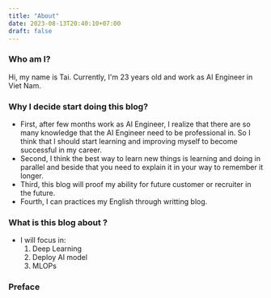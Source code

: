 ```yaml
---
title: "About"
date: 2023-08-13T20:40:10+07:00
draft: false
---
```

### Who am I?

Hi, my name is Tai. Currently, I'm 23 years old and work as AI Engineer in Viet Nam.  

### Why I decide start doing this blog?

- First, after few months work as AI Engineer, I realize that there are so many knowledge that the AI Engineer need to be professional in. So I think that I should start learning and improving myself to become successful in my career.
- Second, I think the best way to learn new things is learning and doing in parallel and beside that you need to explain it in your way to remember it longer.
- Third, this blog will proof my ability for future customer or recruiter in the future.
- Fourth, I can practices my English through writting blog.
  
### What is this blog about ?

- I will focus in:
	1. Deep Learning
	2. Deploy AI model
	3. MLOPs

### Preface

